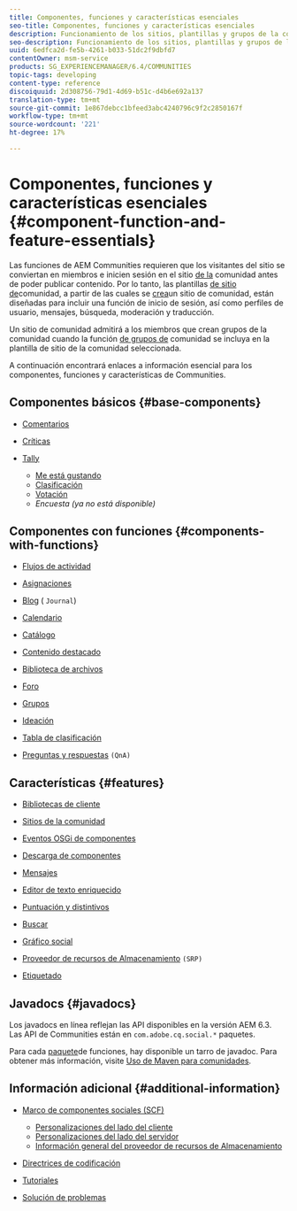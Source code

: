 ```yaml
---
title: Componentes, funciones y características esenciales
seo-title: Componentes, funciones y características esenciales
description: Funcionamiento de los sitios, plantillas y grupos de la comunidad
seo-description: Funcionamiento de los sitios, plantillas y grupos de la comunidad
uuid: 6edfca2d-fe5b-4261-b033-51dc2f9dbfd7
contentOwner: msm-service
products: SG_EXPERIENCEMANAGER/6.4/COMMUNITIES
topic-tags: developing
content-type: reference
discoiquuid: 2d308756-79d1-4d69-b51c-d4b6e692a137
translation-type: tm+mt
source-git-commit: 1e867debcc1bfeed3abc4240796c9f2c2850167f
workflow-type: tm+mt
source-wordcount: '221'
ht-degree: 17%

---
```



# Componentes, funciones y características esenciales {#component-function-and-feature-essentials}

Las funciones de AEM Communities requieren que los visitantes del sitio se conviertan en miembros e inicien sesión en el sitio [de la](overview.md#communitiessites) comunidad antes de poder publicar contenido. Por lo tanto, las plantillas [de sitio de](sites.md)comunidad, a partir de las cuales se [crea](sites-console.md)un sitio de comunidad, están diseñadas para incluir una función de inicio de sesión, así como perfiles de usuario, mensajes, búsqueda, moderación y traducción.

Un sitio de comunidad admitirá a los miembros que crean grupos de la comunidad cuando la función [de grupos de](functions.md#groups-function) comunidad se incluya en la plantilla de sitio de la comunidad seleccionada.

A continuación encontrará enlaces a información esencial para los componentes, funciones y características de Communities.

## Componentes básicos {#base-components}

* [Comentarios](essentials-comments.md)
* [Críticas](reviews-basics.md)
* [Tally](tally.md)

   * [Me está gustando](essentials-liking.md)
   * [Clasificación](rating-basics.md)
   * [Votación](essentials-voting.md)
   * *Encuesta (ya no está disponible)*

## Componentes con funciones {#components-with-functions}

* [Flujos de actividad](essentials-activities.md)
* [Asignaciones](essentials-assignments.md)
* [Blog](blog-developer-basics.md) ( `Journal`)

* [Calendario](calendar-basics-for-developers.md)
* [Catálogo](catalog-developer-essentials.md)
* [Contenido destacado](essentials-featured.md)
* [Biblioteca de archivos](essentials-file-library.md)
* [Foro](essentials-forum.md)
* [Grupos](essentials-groups.md)
* [Ideación](ideation.md)
* [Tabla de clasificación](leaderboard.md)
* [Preguntas y respuestas](qna-essentials.md) `(QnA)`

## Características {#features}

* [Bibliotecas de cliente](clientlibs.md)
* [Sitios de la comunidad](sites-for-developers.md)
* [Eventos OSGi de componentes](events.md)
* [Descarga de componentes](sideloading.md)
* [Mensajes](essentials-messaging.md)
* [Editor de texto enriquecido](rte.md)
* [Puntuación y distintivos](configure-scoring.md)
* [Buscar](search-implementation.md)
* [Gráfico social](essentials-socialgraph.md)
* [Proveedor de recursos de Almacenamiento](srp-and-ugc.md) `(SRP)`

* [Etiquetado](tag.md)

## Javadocs {#javadocs}

Los javadocs [](../../help/sites-developing/reference-materials.md) en línea reflejan las API disponibles en la versión AEM 6.3.\
Las API de Communities están en `com.adobe.cq.social.*` paquetes.

Para cada [paquete](deploy-communities.md#latestfeaturepack)de funciones, hay disponible un tarro de javadoc. Para obtener más información, visite [Uso de Maven para comunidades](maven.md#javadocs).

## Información adicional {#additional-information}

* [Marco de componentes sociales (SCF)](scf.md)

   * [Personalizaciones del lado del cliente](client-customize.md)
   * [Personalizaciones del lado del servidor](server-customize.md)
   * [Información general del proveedor de recursos de Almacenamiento](srp.md)

* [Directrices de codificación](code-guide.md)
* [Tutoriales](tutorials.md)
* [Solución de problemas](troubleshooting.md)

